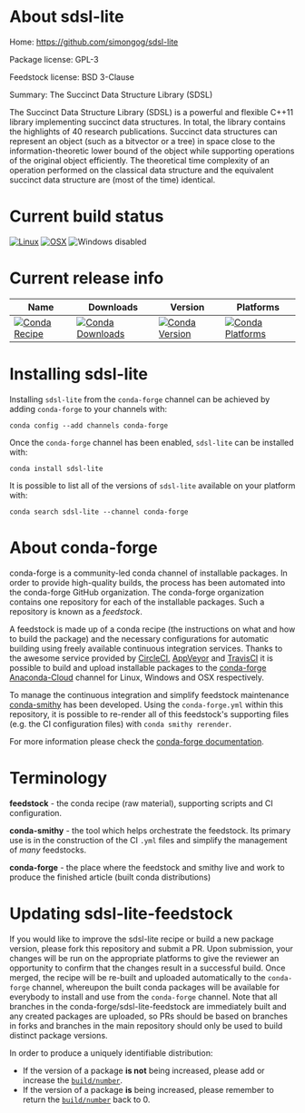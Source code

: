 About sdsl-lite
===============

Home: https://github.com/simongog/sdsl-lite

Package license: GPL-3

Feedstock license: BSD 3-Clause

Summary: The Succinct Data Structure Library (SDSL)

The Succinct Data Structure Library (SDSL) is a powerful and flexible C++11
library implementing succinct data structures. In total, the library contains
the highlights of 40 research publications. Succinct data structures can
represent an object (such as a bitvector or a tree) in space close to the
information-theoretic lower bound of the object while supporting operations of
the original object efficiently. The theoretical time complexity of an
operation performed on the classical data structure and the equivalent
succinct data structure are (most of the time) identical.


Current build status
====================

[![Linux](https://img.shields.io/circleci/project/github/conda-forge/sdsl-lite-feedstock/master.svg?label=Linux)](https://circleci.com/gh/conda-forge/sdsl-lite-feedstock)
[![OSX](https://img.shields.io/travis/conda-forge/sdsl-lite-feedstock/master.svg?label=macOS)](https://travis-ci.org/conda-forge/sdsl-lite-feedstock)
![Windows disabled](https://img.shields.io/badge/Windows-disabled-lightgrey.svg)

Current release info
====================

| Name | Downloads | Version | Platforms |
| --- | --- | --- | --- |
| [![Conda Recipe](https://img.shields.io/badge/recipe-sdsl--lite-green.svg)](https://anaconda.org/conda-forge/sdsl-lite) | [![Conda Downloads](https://img.shields.io/conda/dn/conda-forge/sdsl-lite.svg)](https://anaconda.org/conda-forge/sdsl-lite) | [![Conda Version](https://img.shields.io/conda/vn/conda-forge/sdsl-lite.svg)](https://anaconda.org/conda-forge/sdsl-lite) | [![Conda Platforms](https://img.shields.io/conda/pn/conda-forge/sdsl-lite.svg)](https://anaconda.org/conda-forge/sdsl-lite) |

Installing sdsl-lite
====================

Installing `sdsl-lite` from the `conda-forge` channel can be achieved by adding `conda-forge` to your channels with:

```
conda config --add channels conda-forge
```

Once the `conda-forge` channel has been enabled, `sdsl-lite` can be installed with:

```
conda install sdsl-lite
```

It is possible to list all of the versions of `sdsl-lite` available on your platform with:

```
conda search sdsl-lite --channel conda-forge
```


About conda-forge
=================

conda-forge is a community-led conda channel of installable packages.
In order to provide high-quality builds, the process has been automated into the
conda-forge GitHub organization. The conda-forge organization contains one repository
for each of the installable packages. Such a repository is known as a *feedstock*.

A feedstock is made up of a conda recipe (the instructions on what and how to build
the package) and the necessary configurations for automatic building using freely
available continuous integration services. Thanks to the awesome service provided by
[CircleCI](https://circleci.com/), [AppVeyor](https://www.appveyor.com/)
and [TravisCI](https://travis-ci.org/) it is possible to build and upload installable
packages to the [conda-forge](https://anaconda.org/conda-forge)
[Anaconda-Cloud](https://anaconda.org/) channel for Linux, Windows and OSX respectively.

To manage the continuous integration and simplify feedstock maintenance
[conda-smithy](https://github.com/conda-forge/conda-smithy) has been developed.
Using the ``conda-forge.yml`` within this repository, it is possible to re-render all of
this feedstock's supporting files (e.g. the CI configuration files) with ``conda smithy rerender``.

For more information please check the [conda-forge documentation](https://conda-forge.org/docs/).

Terminology
===========

**feedstock** - the conda recipe (raw material), supporting scripts and CI configuration.

**conda-smithy** - the tool which helps orchestrate the feedstock.
                   Its primary use is in the construction of the CI ``.yml`` files
                   and simplify the management of *many* feedstocks.

**conda-forge** - the place where the feedstock and smithy live and work to
                  produce the finished article (built conda distributions)


Updating sdsl-lite-feedstock
============================

If you would like to improve the sdsl-lite recipe or build a new
package version, please fork this repository and submit a PR. Upon submission,
your changes will be run on the appropriate platforms to give the reviewer an
opportunity to confirm that the changes result in a successful build. Once
merged, the recipe will be re-built and uploaded automatically to the
`conda-forge` channel, whereupon the built conda packages will be available for
everybody to install and use from the `conda-forge` channel.
Note that all branches in the conda-forge/sdsl-lite-feedstock are
immediately built and any created packages are uploaded, so PRs should be based
on branches in forks and branches in the main repository should only be used to
build distinct package versions.

In order to produce a uniquely identifiable distribution:
 * If the version of a package **is not** being increased, please add or increase
   the [``build/number``](https://conda.io/docs/user-guide/tasks/build-packages/define-metadata.html#build-number-and-string).
 * If the version of a package **is** being increased, please remember to return
   the [``build/number``](https://conda.io/docs/user-guide/tasks/build-packages/define-metadata.html#build-number-and-string)
   back to 0.
